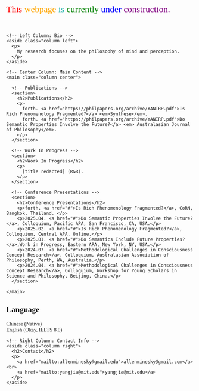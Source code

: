 <html lang="en">
<head>
  <meta charset="UTF-8" />
  <meta name="viewport" content="width=device-width, initial-scale=1.0"/>
  <title>Zhiwei Yang CV</title>
  <link rel="stylesheet" href="style.css" />
  
  <!-- 全局字体样式设置 -->
  <style>
    body {
      font-family: 'Georgia', serif;
    }

    /* 可选：让链接更优雅 */
    a {
      text-decoration: none;
      color: darkblue;
    }

    a:hover {
      text-decoration: underline;
    }
  </style>
</head> 

<div class="construction-banner" style="font-size: 24px; margin-bottom: 50px;">
  <span style="color: red;">This</span>
  <span style="color: orange;">webpage</span>
  <span style="color: lightseagreen;">is</span>
  <span style="color: green;">currently</span>
  <span style="color: blue;">under</span>
  <span style="color: purple;">construction.</span>
</div>

  <div class="container">
    
    <!-- Left Column: Bio -->
    <aside class="column left">
      <p>
        My research focuses on the philosophy of mind and perception. 
      </p>
    </aside>

    <!-- Center Column: Main Content -->
    <main class="column center">

      <!-- Publications -->
      <section>
        <h2>Publications</h2>
        <p>
          forth. <a href="https://philpapers.org/archive/YANIRP.pdf">Is Rich Phenomenology Fragmented?</a> <em>Synthese</em>.
          forth. <a href="https://philpapers.org/archive/YANIRP.pdf">Do Semantic Properties Involve the Future?</a> <em> Australasian Journal of Philosophy</em>.
        </p>
      </section>

      <!-- Work In Progress -->
      <section>
        <h2>Work In Progress</h2>
        <p>
          [title redacted] (R&R).
        </p>
      </section>

      <!-- Conference Presentations -->
      <section>
        <h2>Conference Presentations</h2>
        <p>forth. <a href="#">Is Rich Phenomenology Fragmented?</a>, CoRN, Bangkok, Thailand. </p>
        <p>2025.04. <a href="#">Do Semantic Properties Involve the Future?</a>, Colloquium, Pacific APA, San Francisco, CA, USA.</p>
        <p>2025.02. <a href="#">Is Rich Phenomenology Fragmented?</a>, Colloquium, Central APA, Online.</p>
        <p>2025.01. <a href="#">Do Semantics Include Future Properties?</a>,Work in Progress, Eastern APA, New York, NY, USA.</p>
        <p>2024.07. <a href="#">Methodological Challenges in Consciousness Concept Research</a>, Colloquium, Australasian Association of Philosophy, Perth, WA, Australia.</p>
        <p>2024.04. <a href="#">Methodological Challenges in Consciousness Concept Research</a>, Colloquium, Workshop for Young Scholars in Science and Philosophy, Beijing, China.</p>
      </section>

    </main>
<!-- Right Column: Language Info -->
<aside class="column right">
  <h2>Language</h2>
  <p>
    Chinese (Native)<br>
    English (Okay, IELTS 8.0)
  </p>
</aside>


    <!-- Right Column: Contact Info -->
    <aside class="column right">
      <h2>Contact</h2>
      <p>
        <a href="mailto:allenminesky@gmail.edu">allenminesky@gmail.com</a><br>
        <a href="mailto:yangjia@mit.edu">yangjia@mit.edu</a>
      </p>
    </aside>

  </div>
</body>
</html>

